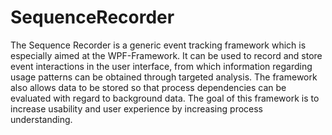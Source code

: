 # SequenceRecorder
The Sequence Recorder is a generic event tracking framework which is especially aimed at the WPF-Framework. It can be used to record and store event interactions in the user interface, from which information regarding usage patterns can be obtained through targeted analysis. The framework also allows data to be stored so that process dependencies can be evaluated with regard to background data. The goal of this framework is to increase usability and user experience by increasing process understanding.
